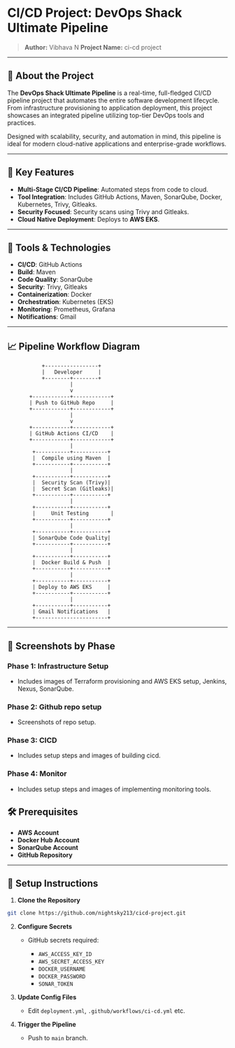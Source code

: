 # CI/CD Project: DevOps Shack Ultimate Pipeline

> **Author:** Vibhava N
> **Project Name:** ci-cd project

---

## 🚀 About the Project

The **DevOps Shack Ultimate Pipeline** is a real-time, full-fledged CI/CD pipeline project that automates the entire software development lifecycle. From infrastructure provisioning to application deployment, this project showcases an integrated pipeline utilizing top-tier DevOps tools and practices.

Designed with scalability, security, and automation in mind, this pipeline is ideal for modern cloud-native applications and enterprise-grade workflows.

---

## 🧰 Key Features

* **Multi-Stage CI/CD Pipeline**: Automated steps from code to cloud.
* **Tool Integration**: Includes GitHub Actions, Maven, SonarQube, Docker, Kubernetes, Trivy, Gitleaks.
* **Security Focused**: Security scans using Trivy and Gitleaks.
* **Cloud Native Deployment**: Deploys to **AWS EKS**.


---

## 🔧 Tools & Technologies

* **CI/CD**: GitHub Actions
* **Build**: Maven
* **Code Quality**: SonarQube
* **Security**: Trivy, Gitleaks
* **Containerization**: Docker
* **Orchestration**: Kubernetes (EKS)
* **Monitoring**: Prometheus, Grafana
* **Notifications**: Gmail

---

## 📈 Pipeline Workflow Diagram

```
           +-----------------+
           |   Developer     |
           +--------+--------+
                    |
                    v
       +------------+------------+
       | Push to GitHub Repo     |
       +------------+------------+
                    |
                    v
       +------------+------------+
       | GitHub Actions CI/CD    |
       +------------+------------+
                    |
        +-----------+-----------+
        |  Compile using Maven  |
        +-----------+-----------+
                    |
        +-----------+-----------+
        |  Security Scan (Trivy)|
        |  Secret Scan (Gitleaks)|
        +-----------+-----------+
                    |
        +-----------+-----------+
        |     Unit Testing       |
        +-----------+-----------+
                    |
        +-----------+-----------+
        | SonarQube Code Quality|
        +-----------+-----------+
                    |
        +-----------+-----------+
        |  Docker Build & Push  |
        +-----------+-----------+
                    |
        +-----------+-----------+
        | Deploy to AWS EKS     |
        +-----------+-----------+
                    |
        +-----------+-----------+
        | Gmail Notifications   |
        +-----------------------+
```

---

## 📸 Screenshots by Phase

### Phase 1: Infrastructure Setup

* Includes images of Terraform provisioning and AWS EKS setup, Jenkins, Nexus, SonarQube.

### Phase 2: Github repo setup

* Screenshots of repo setup.

### Phase 3: CICD

* Includes setup steps and images of building cicd.

### Phase 4: Monitor

* Includes setup steps and images of implementing monitoring tools.


## 🛠️ Prerequisites

* **AWS Account**
* **Docker Hub Account**
* **SonarQube Account**
* **GitHub Repository**

---

## 🦖 Setup Instructions

1. **Clone the Repository**

```bash
git clone https://github.com/nightsky213/cicd-project.git
```

2. **Configure Secrets**

   * GitHub secrets required:

     * `AWS_ACCESS_KEY_ID`
     * `AWS_SECRET_ACCESS_KEY`
     * `DOCKER_USERNAME`
     * `DOCKER_PASSWORD`
     * `SONAR_TOKEN`
    

3. **Update Config Files**

   * Edit `deployment.yml`, `.github/workflows/ci-cd.yml` etc.

4. **Trigger the Pipeline**

   * Push to `main` branch.


